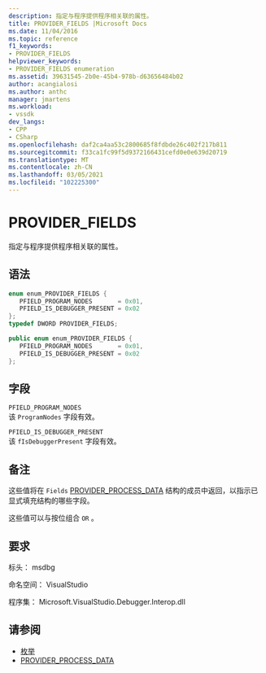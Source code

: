```yaml
---
description: 指定与程序提供程序相关联的属性。
title: PROVIDER_FIELDS |Microsoft Docs
ms.date: 11/04/2016
ms.topic: reference
f1_keywords:
- PROVIDER_FIELDS
helpviewer_keywords:
- PROVIDER_FIELDS enumeration
ms.assetid: 39631545-2b0e-45b4-978b-d63656484b02
author: acangialosi
ms.author: anthc
manager: jmartens
ms.workload:
- vssdk
dev_langs:
- CPP
- CSharp
ms.openlocfilehash: daf2ca4aa53c2800685f8fdbde26c402f217b811
ms.sourcegitcommit: f33ca1fc99f5d9372166431cefd0e0e639d20719
ms.translationtype: MT
ms.contentlocale: zh-CN
ms.lasthandoff: 03/05/2021
ms.locfileid: "102225300"
---
```

# <a name="provider_fields"></a>PROVIDER_FIELDS
指定与程序提供程序相关联的属性。

## <a name="syntax"></a>语法

```cpp
enum enum_PROVIDER_FIELDS {
   PFIELD_PROGRAM_NODES       = 0x01,
   PFIELD_IS_DEBUGGER_PRESENT = 0x02
};
typedef DWORD PROVIDER_FIELDS;
```

```csharp
public enum enum_PROVIDER_FIELDS {
   PFIELD_PROGRAM_NODES       = 0x01,
   PFIELD_IS_DEBUGGER_PRESENT = 0x02
};
```

## <a name="fields"></a>字段
 `PFIELD_PROGRAM_NODES`\
 该 `ProgramNodes` 字段有效。

 `PFIELD_IS_DEBUGGER_PRESENT`\
 该 `fIsDebuggerPresent` 字段有效。

## <a name="remarks"></a>备注
 这些值将在 `Fields` [PROVIDER_PROCESS_DATA](../../../extensibility/debugger/reference/provider-process-data.md) 结构的成员中返回，以指示已显式填充结构的哪些字段。

 这些值可以与按位组合 `OR` 。

## <a name="requirements"></a>要求
 标头： msdbg

 命名空间： VisualStudio

 程序集： Microsoft.VisualStudio.Debugger.Interop.dll

## <a name="see-also"></a>请参阅
- [枚举](../../../extensibility/debugger/reference/enumerations-visual-studio-debugging.md)
- [PROVIDER_PROCESS_DATA](../../../extensibility/debugger/reference/provider-process-data.md)
